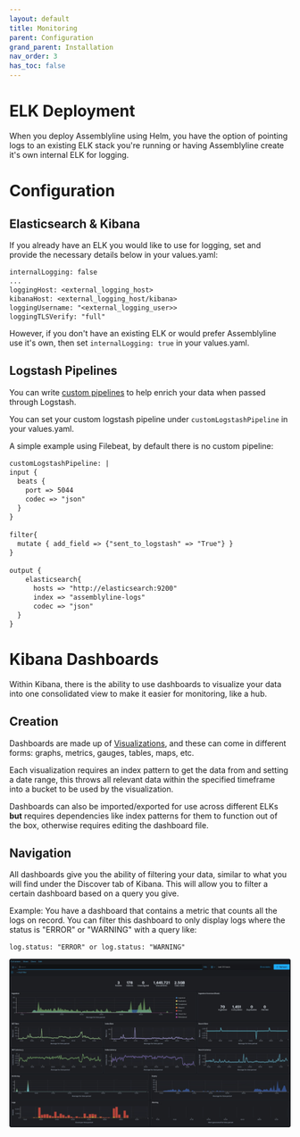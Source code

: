 ```yaml
---
layout: default
title: Monitoring
parent: Configuration
grand_parent: Installation
nav_order: 3
has_toc: false
---
```

# ELK Deployment
When you deploy Assemblyline using Helm, you have the option of pointing logs to an existing ELK stack you're running or having Assemblyline create it's own internal ELK for logging.

# Configuration
## Elasticsearch & Kibana
If you already have an ELK you would like to use for logging, set and provide the necessary details below in your values.yaml:
```
internalLogging: false
...
loggingHost: <external_logging_host>
kibanaHost: <external_logging_host/kibana>
loggingUsername: "<external_logging_user>>
loggingTLSVerify: "full"
```

However, if you don't have an existing ELK or would prefer Assemblyline use it's own, then set `internalLogging: true` in your values.yaml.

## Logstash Pipelines
You can write [custom pipelines](https://www.elastic.co/guide/en/logstash/current/pipeline.html) to help enrich your data when passed through Logstash. 

You can set your custom logstash pipeline under `customLogstashPipeline` in your values.yaml.

A simple example using Filebeat, by default there is no custom pipeline:
```
customLogstashPipeline: |
input {
  beats {
    port => 5044
    codec => "json"
  }
}

filter{
  mutate { add_field => {"sent_to_logstash" => "True"} }
}

output {
    elasticsearch{
      hosts => "http://elasticsearch:9200"
      index => "assemblyline-logs"
      codec => "json" 
  }
}
```

# Kibana Dashboards
Within Kibana, there is the ability to use dashboards to visualize your data into one consolidated view to make it easier for monitoring, like a hub.

## Creation
Dashboards are made up of [Visualizations](https://www.elastic.co/guide/en/kibana/current/visualize.html), and these can come in different forms: graphs, metrics, gauges, tables, maps, etc.

Each visualization requires an index pattern to get the data from and setting a date range, this throws all relevant data within the specified timeframe into a bucket to be used by the visualization.

Dashboards can also be imported/exported for use across different ELKs **but** requires dependencies like index patterns for them to function out of the box, otherwise requires editing the dashboard file.

## Navigation
All dashboards give you the ability of filtering your data, similar to what you will find under the Discover tab of Kibana.
This will allow you to filter a certain dashboard based on a query you give.

Example: You have a dashboard that contains a metric that counts all the logs on record. You can filter this dashboard to only display logs where the status is "ERROR" or "WARNING" with a query like:

    log.status: "ERROR" or log.status: "WARNING"
    
<img src="./images/dashboard-example.png" width="725">